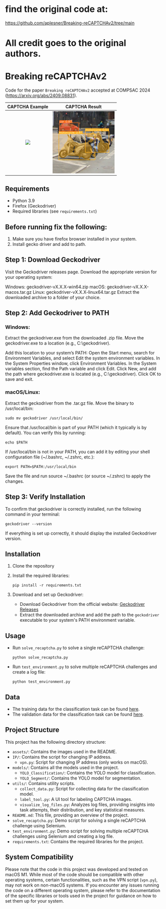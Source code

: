 # find the original code at: 
https://github.com/aplesner/Breaking-reCAPTCHAv2/tree/main

# All credit goes to the original authors.

# Breaking reCAPTCHAv2
Code for the paper `Breaking reCAPTCHAv2` accepted at COMPSAC 2024 (https://arxiv.org/abs/2409.08831).


| CAPTCHA Example | CAPTCHA Result |
|:---:|:---:|
| <img src="assets/type2_example.gif" width="200" /> | <img src="assets/type2_example_result.png" width="200" /> |

## Requirements
- Python 3.9
- Firefox (Geckodriver)
- Required libraries (see `requirements.txt`)


## Before running fix the following: 
1. Make sure you have firefox browser installed in your system. 
2. Install gecko driver and add to path.

## Step 1: Download Geckodriver
Visit the Geckodriver releases page.
Download the appropriate version for your operating system:

Windows: geckodriver-vX.X.X-win64.zip
macOS: geckodriver-vX.X.X-macos.tar.gz
Linux: geckodriver-vX.X.X-linux64.tar.gz
Extract the downloaded archive to a folder of your choice.

## Step 2: Add Geckodriver to PATH
### Windows:
Extract the geckodriver.exe from the downloaded .zip file.
Move the geckodriver.exe to a location (e.g., C:\geckodriver\).

Add this location to your system’s PATH:
Open the Start menu, search for Environment Variables, and select Edit the system environment variables.
In the System Properties window, click Environment Variables.
In the System variables section, find the Path variable and click Edit.
Click New, and add the path where geckodriver.exe is located (e.g., C:\geckodriver\).
Click OK to save and exit.

### macOS/Linux:
Extract the geckodriver from the .tar.gz file.
Move the binary to /usr/local/bin:

```
sudo mv geckodriver /usr/local/bin/
```
Ensure that /usr/local/bin is part of your PATH (which it typically is by default). You can verify this by running:
```
echo $PATH
```
If /usr/local/bin is not in your PATH, you can add it by editing your shell configuration file (~/.bashrc, ~/.zshrc, etc.):
```
export PATH=$PATH:/usr/local/bin
```
Save the file and run source ~/.bashrc (or source ~/.zshrc) to apply the changes.

## Step 3: Verify Installation
To confirm that geckodriver is correctly installed, run the following command in your terminal:
```
geckodriver --version
```
If everything is set up correctly, it should display the installed Geckodriver version.

## Installation
1. Clone the repository

2. Install the required libraries:
   ```
   pip install -r requirements.txt
   ```

3. Download and set up Geckodriver:
   - Download Geckodriver from the official website: [Geckodriver Releases](https://github.com/mozilla/geckodriver/releases)
   - Extract the downloaded archive and add the path to the `geckodriver` executable to your system's PATH environment variable.

## Usage
- Run `solve_recaptcha.py` to solve a single reCAPTCHA challenge:
  ```
  python solve_recaptcha.py
  ```

- Run `test_environment.py` to solve multiple reCAPTCHA challenges and create a log file:
  ```
  python test_environment.py
  ```

## Data
- The training data for the classification task can be found [here](https://drive.google.com/drive/folders/19kET6PFXHaHZqzr9DU_ZsgX-n13Ef4sj?usp=sharing).
- The validation data for the classification task can be found [here](https://drive.google.com/drive/folders/19kG2NQls2iH1sUq0js0MOArBiJiOmVGM?usp=sharing).

## Project Structure
This project has the following directory structure:

- `assets/`: Contains the images used in the README.
- `IP/`: Contains the script for changing IP address.
  - `vpn.py`: Script for changing IP address (only works on macOS).
- `models/`: Contains all the models used in the project.
  - `YOLO_Classification/`: Contains the YOLO model for classification.
  - `YOLO_Segment/`: Contains the YOLO model for segmentation.
- `utils/`: Contains utility scripts.
  - `collect_data.py`: Script for collecting data for the classification model.
  - `label_tool.py`: A UI tool for labeling CAPTCHA images.
  - `visualize_log_files.py`: Analyzes log files, providing insights into task attempts, their distribution, and key statistical measures.
- `README.md`: This file, providing an overview of the project.
- `solve_recaptcha.py`: Demo script for solving a single reCAPTCHA challenge using Selenium.
- `test_environment.py`: Demo script for solving multiple reCAPTCHA challenges using Selenium and creating a log file.
- `requirements.txt`: Contains the required libraries for the project.

## System Compatibility
Please note that the code in this project was developed and tested on macOS M1. While most of the code should be compatible with other operating systems, certain functionalities, such as the VPN script (`vpn.py`), may not work on non-macOS systems. If you encounter any issues running the code on a different operating system, please refer to the documentation of the specific libraries or tools used in the project for guidance on how to set them up for your system.

